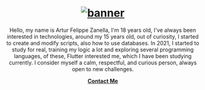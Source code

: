 <h1 align="center">
    <a href="https://www.linkedin.com/in/artur-zanella-928279238/">
       <img  src="https://cdn.discordapp.com/attachments/573662387115393025/978440485418963035/Untitled.gif" alt="banner">
    <a/>
</h1>

<p align="center">
  Hello, my name is Artur Felippe Zanella, I'm 18 years old, I've always been interested in technologies, around my 15 years old, out of curiosity, I started to create and modify scripts, also how to use databases. In 2021, I started to study for real, training my logic a lot and exploring several programming languages, of these, Flutter interested me, which I have been studying currently. I consider myself a calm, respectful, and curious person, always open to new challenges.
<p/>
    
 
<p align="center">
   <b><a href="https://www.linkedin.com/in/artur-zanella-928279238/">Contact Me</a><b/>
<p/>
